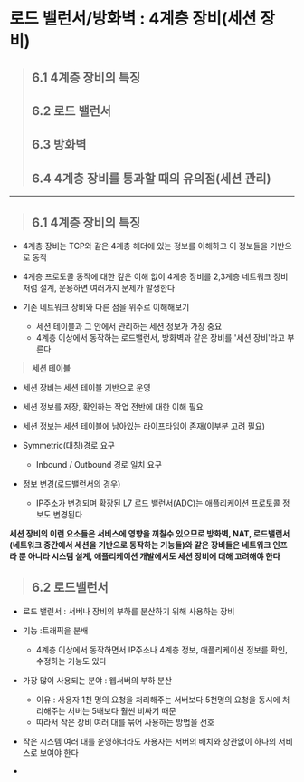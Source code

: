 # 로드 밸런서/방화벽 : 4계층 장비(세션 장비)

> ## 6.1 4계층 장비의 특징
> ## 6.2 로드 밸런서
> ## 6.3 방화벽
> ## 6.4 4계층 장비를 통과할 때의 유의점(세션 관리)
---
> ## 6.1 4계층 장비의 특징
- 4계층 장비는 TCP와 같은 4계층 헤더에 있는 정보를 이해하고 이 정보들을 기반으로 동작
- 4계층 프로토콜 동작에 대한 깊은 이해 없이 4계층 장비를 2,3계층 네트워크 장비처럼 설계, 운용하면 여러가지 문제가 발생한다

- 기존 네트워크 장비와 다른 점을 위주로 이해해보기
    - 세션 테이블과 그 안에서 관리하는 세션 정보가 가장 중요
    - 4계층 이상에서 동작하는 로드밸런서, 방화벽과 같은 장비를 '세션 장비'라고 부른다

> __세션 테이블__

- 세션 장비는 세션 테이블 기반으로 운영
- 세션 정보를 저장, 확인하는 작업 전반에 대한 이해 필요
- 세션 정보는 세션 테이블에 남아있는 라이프타임이 존재(이부분 고려 필요)

- Symmetric(대칭)경로 요구
    - Inbound / Outbound 경로 일치 요구
- 정보 변경(로드밸런서의 경우)
    - IP주소가 변경되며 확장된 L7 로드 밸런서(ADC)는 애플리케이션 프로토콜 정보도 변경된다

__세션 장비의 이런 요소들은 서비스에 영향을 끼칠수 있으므로 방화벽, NAT, 로드밸런서(네트워크 중간에서 세션을 기반으로 동작하는 기능들)와 같은 장비들은 네트워크 인프라 뿐 아니라 시스템 설계, 애플리케이션 개발에서도 세션 장비에 대해 고려해야 한다__

> ## 6.2 로드밸런서
- 로드 밸런서 : 서버나 장비의 부하를 분산하기 위해 사용하는 장비
- 기능 :트래픽을 분배
    - 4계층 이상에서 동작하면서 IP주소나 4계층 정보, 애플리케이션 정보를 확인, 수정하는 기능도 있다

- 가장 많이 사용되는 분야 : 웹서버의 부하 분산
    - 이유 : 사용자 1천 명의 요청을 처리해주는 서버보다 5천명의 요청을 동시에 처리해주는 서버는 5배보다 훨씬 비싸기 때문
    - 따라서 작은 장비 여러 대를 묶어 사용하는 방법을 선호

- 작은 시스템 여러 대를 운영하더라도 사용자는 서버의 배치와 상관없이 하나의 서비스로 보여야 한다

- 